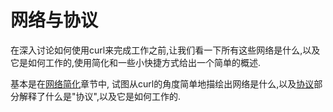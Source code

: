 
# 网络与协议

在深入讨论如何使用curl来完成工作之前,让我们看一下所有这些网络是什么,以及它是如何工作的,使用简化和一些小快捷方式给出一个简单的概述.

基本是在[网络简化](protocols-network.zh.md)章节中, 试图从curl的角度简单地描绘出网络是什么,以及[协议](protocols-protocols.zh.md)部分解释了什么是"协议",以及它是如何工作的.

